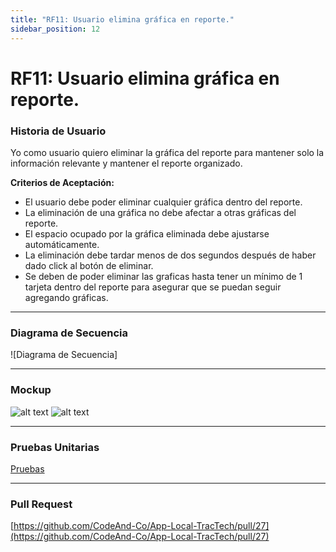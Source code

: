 ```yaml
---
title: "RF11: Usuario elimina gráfica en reporte."  
sidebar_position: 12
---
```


# RF11: Usuario elimina gráfica en reporte.

### Historia de Usuario

Yo como usuario quiero eliminar la gráfica del reporte para mantener solo la información relevante y mantener el reporte organizado.

  **Criterios de Aceptación:**
  - El usuario debe poder eliminar cualquier gráfica dentro del reporte.
  - La eliminación de una gráfica no debe afectar a otras gráficas del reporte.
  - El espacio ocupado por la gráfica eliminada debe ajustarse automáticamente.
  - La eliminación debe tardar menos de dos segundos después de haber dado click al botón de eliminar.
  - Se deben de poder eliminar las graficas hasta tener un mínimo de 1 tarjeta dentro del reporte para asegurar que se puedan seguir agregando gráficas.

---

### Diagrama de Secuencia

![Diagrama de Secuencia] 


---

### Mockup

![alt text](./mockups/MockupAnálisis.png)
![alt text](./mockups/MockupAnálisis2.png)

---

### Pruebas Unitarias 
[Pruebas](https://docs.google.com/spreadsheets/d/1W-JW32dTsfI22-Yl5LydMhiu-oXHH_xo3hWvK6FHeLw/edit?gid=1628940708#gid=1628940708)

---

### Pull Request
[https://github.com/CodeAnd-Co/App-Local-TracTech/pull/27](https://github.com/CodeAnd-Co/App-Local-TracTech/pull/27)
